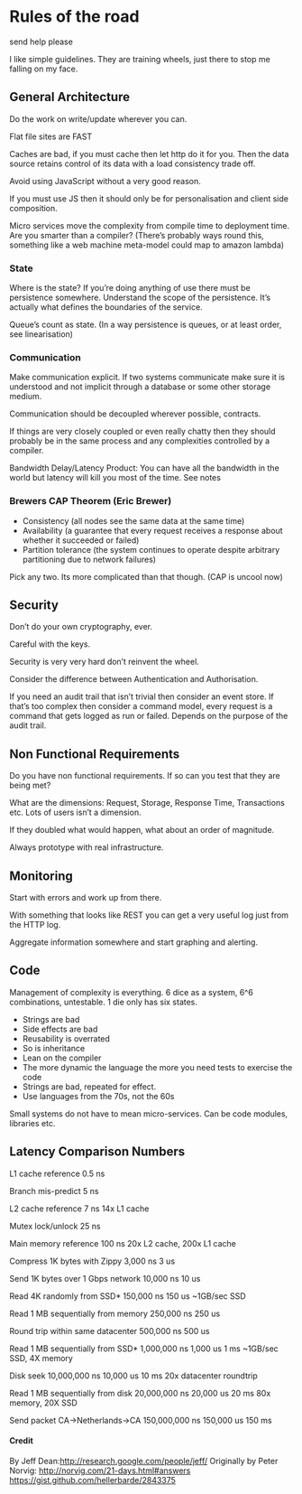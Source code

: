 # Rules of the road

send help please

I like simple guidelines. They are training wheels, just there to stop me falling on my face.

## General Architecture

Do the work on write/update wherever you can.

Flat file sites are FAST

Caches are bad, if you must cache then let http do it for you. Then the data source retains control of its data with a load consistency trade off.

Avoid using JavaScript without a very good reason.

If you must use JS then it should only be for personalisation and client side composition.

Micro services move the complexity from compile time to deployment time. Are you smarter than a compiler? (There’s probably ways round this, something like a web machine meta-model could map to amazon lambda)

### State

Where is the state? If you’re doing anything of use there must be persistence somewhere. Understand the scope of the persistence. It’s actually what defines the boundaries of the service.

Queue’s count as state. (In a way persistence is queues, or at least order, see linearisation)

### Communication

Make communication explicit. If two systems communicate make sure it is understood and not implicit through a database or some other storage medium.

Communication should be decoupled wherever possible, contracts.

If things are very closely coupled or even really chatty then they should probably be in the same process and any complexities controlled by a compiler.

Bandwidth Delay/Latency Product: You can have all the bandwidth in the world but latency will kill you most of the time. See notes

### Brewers CAP Theorem (Eric Brewer)

* Consistency (all nodes see the same data at the same time)
* Availability (a guarantee that every request receives a response about whether it succeeded or failed)
* Partition tolerance (the system continues to operate despite arbitrary partitioning due to network failures)

Pick any two. Its more complicated than that though. (CAP is uncool now)

## Security

Don’t do your own cryptography, ever.

Careful with the keys. 

Security is very very hard don’t reinvent the wheel. 

Consider the difference between Authentication and Authorisation.

If you need an audit trail that isn’t trivial then consider an event store. If that’s too complex then consider a command model, every request is a command that gets logged as run or failed. Depends on the purpose of the audit trail. 

## Non Functional Requirements

Do you have non functional requirements. If so can you test that they are being met?

What are the dimensions: Request, Storage, Response Time, Transactions etc. Lots of users isn’t a dimension.

If they doubled what would happen, what about an order of magnitude.

Always prototype with real infrastructure.

## Monitoring

Start with errors and work up from there.

With something that looks like REST you can get a very useful log just from the HTTP log. 

Aggregate information somewhere and start graphing and alerting.

## Code

Management of complexity is everything. 6 dice as a system, 6^6 combinations, untestable. 1 die only has six states.

* Strings are bad
* Side effects are bad
* Reusability is overrated
* So is inheritance
* Lean on the compiler
* The more dynamic the language the more you need tests to exercise the code
* Strings are bad, repeated for effect.
* Use languages from the 70s, not the 60s

Small systems do not have to mean micro-services. Can be code modules, libraries etc.

## Latency Comparison Numbers

L1 cache reference                           0.5 ns

Branch mis-predict                           5   ns

L2 cache reference                           7   ns                      14x L1 cache

Mutex lock/unlock                           25   ns

Main memory reference                      100   ns                      20x L2 cache, 200x L1 cache

Compress 1K bytes with Zippy             3,000   ns        3 us

Send 1K bytes over 1 Gbps network       10,000   ns       10 us

Read 4K randomly from SSD*             150,000   ns      150 us          ~1GB/sec SSD

Read 1 MB sequentially from memory     250,000   ns      250 us

Round trip within same datacenter      500,000   ns      500 us

Read 1 MB sequentially from SSD*     1,000,000   ns    1,000 us    1 ms  ~1GB/sec SSD, 4X memory

Disk seek                           10,000,000   ns   10,000 us   10 ms  20x datacenter roundtrip

Read 1 MB sequentially from disk    20,000,000   ns   20,000 us   20 ms  80x memory, 20X SSD

Send packet CA->Netherlands->CA    150,000,000   ns  150,000 us  150 ms


#### Credit
By Jeff Dean:http://research.google.com/people/jeff/
Originally by Peter Norvig: http://norvig.com/21-days.html#answers
https://gist.github.com/hellerbarde/2843375
